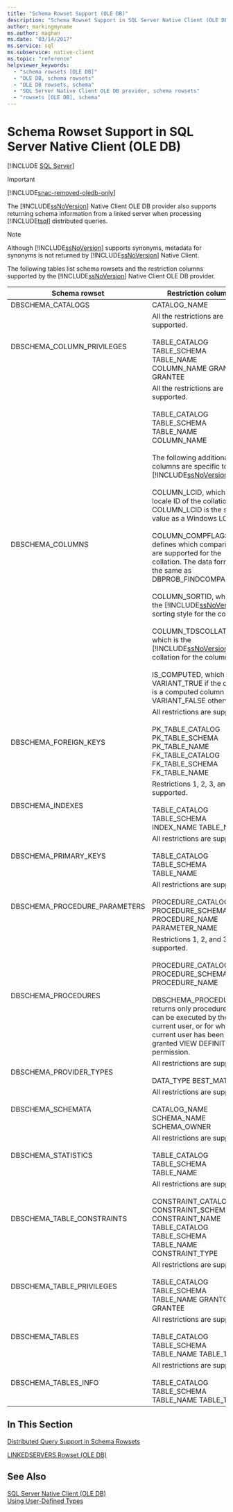 ```yaml
---
title: "Schema Rowset Support (OLE DB)"
description: "Schema Rowset Support in SQL Server Native Client (OLE DB)"
author: markingmyname
ms.author: maghan
ms.date: "03/14/2017"
ms.service: sql
ms.subservice: native-client
ms.topic: "reference"
helpviewer_keywords:
  - "schema rowsets [OLE DB]"
  - "OLE DB, schema rowsets"
  - "OLE DB rowsets, schema"
  - "SQL Server Native Client OLE DB provider, schema rowsets"
  - "rowsets [OLE DB], schema"
---
```

# Schema Rowset Support in SQL Server Native Client (OLE DB)
[!INCLUDE [SQL Server](../../../includes/applies-to-version/sql-asdb-asdbmi-asa-pdw.md)]

> [!IMPORTANT] 
> [!INCLUDE[snac-removed-oledb-only](../../../includes/snac-removed-oledb-only.md)]

  The [!INCLUDE[ssNoVersion](../../../includes/ssnoversion-md.md)] Native Client OLE DB provider also supports returning schema information from a linked server when processing [!INCLUDE[tsql](../../../includes/tsql-md.md)] distributed queries.  
  
> [!NOTE]  
>  Although [!INCLUDE[ssNoVersion](../../../includes/ssnoversion-md.md)] supports synonyms, metadata for synonyms is not returned by [!INCLUDE[ssNoVersion](../../../includes/ssnoversion-md.md)] Native Client.  
  
 The following tables list schema rowsets and the restriction columns supported by the [!INCLUDE[ssNoVersion](../../../includes/ssnoversion-md.md)] Native Client OLE DB provider.  
  
|Schema rowset|Restriction columns|  
|-------------------|-------------------------|  
|DBSCHEMA_CATALOGS|CATALOG_NAME|  
|DBSCHEMA_COLUMN_PRIVILEGES|All the restrictions are supported.<br /><br /> TABLE_CATALOG TABLE_SCHEMA TABLE_NAME COLUMN_NAME GRANTOR GRANTEE|  
|DBSCHEMA_COLUMNS|All the restrictions are supported.<br /><br /> TABLE_CATALOG TABLE_SCHEMA TABLE_NAME COLUMN_NAME<br /><br /> The following additional columns are specific to [!INCLUDE[ssNoVersion](../../../includes/ssnoversion-md.md)]:<br /><br /> COLUMN_LCID, which is the locale ID of the collation. COLUMN_LCID is the same value as a Windows LCID.<br /><br /> COLUMN_COMPFLAGS defines which comparisons are supported for the collation. The data format is the same as DBPROB_FINDCOMPAREOPS.<br /><br /> COLUMN_SORTID, which is the [!INCLUDE[ssNoVersion](../../../includes/ssnoversion-md.md)] sorting style for the collation.<br /><br /> COLUMN_TDSCOLLATION, which is the [!INCLUDE[ssNoVersion](../../../includes/ssnoversion-md.md)] collation for the column.<br /><br /> IS_COMPUTED, which is VARIANT_TRUE if the column is a computed column and VARIANT_FALSE otherwise.|  
|DBSCHEMA_FOREIGN_KEYS|All restrictions are supported.<br /><br /> PK_TABLE_CATALOG PK_TABLE_SCHEMA PK_TABLE_NAME FK_TABLE_CATALOG FK_TABLE_SCHEMA FK_TABLE_NAME|  
|DBSCHEMA_INDEXES|Restrictions 1, 2, 3, and 5 are supported.<br /><br /> TABLE_CATALOG TABLE_SCHEMA INDEX_NAME TABLE_NAME|  
|DBSCHEMA_PRIMARY_KEYS|All restrictions are supported.<br /><br /> TABLE_CATALOG TABLE_SCHEMA TABLE_NAME|  
|DBSCHEMA_PROCEDURE_PARAMETERS|All restrictions are supported.<br /><br /> PROCEDURE_CATALOG PROCEDURE_SCHEMA PROCEDURE_NAME PARAMETER_NAME|  
|DBSCHEMA_PROCEDURES|Restrictions 1, 2, and 3 are supported.<br /><br /> PROCEDURE_CATALOG PROCEDURE_SCHEMA PROCEDURE_NAME<br /><br /> DBSCHEMA_PROCEDURES returns only procedures that can be executed by the current user, or for which the current user has been granted VIEW DEFINITION permission.|  
|DBSCHEMA_PROVIDER_TYPES|All restrictions are supported.<br /><br /> DATA_TYPE BEST_MATCH|  
|DBSCHEMA_SCHEMATA|All restrictions are supported.<br /><br /> CATALOG_NAME SCHEMA_NAME SCHEMA_OWNER|  
|DBSCHEMA_STATISTICS|All restrictions are supported.<br /><br /> TABLE_CATALOG TABLE_SCHEMA TABLE_NAME|  
|DBSCHEMA_TABLE_CONSTRAINTS|All restrictions are supported.<br /><br /> CONSTRAINT_CATALOG CONSTRAINT_SCHEMA CONSTRAINT_NAME TABLE_CATALOG TABLE_SCHEMA TABLE_NAME CONSTRAINT_TYPE|  
|DBSCHEMA_TABLE_PRIVILEGES|All restrictions are supported.<br /><br /> TABLE_CATALOG TABLE_SCHEMA TABLE_NAME GRANTOR GRANTEE|  
|DBSCHEMA_TABLES|All restrictions are supported.<br /><br /> TABLE_CATALOG TABLE_SCHEMA TABLE_NAME TABLE_TYPE|  
|DBSCHEMA_TABLES_INFO|All restrictions are supported.<br /><br /> TABLE_CATALOG TABLE_SCHEMA TABLE_NAME TABLE_TYPE|  
  
## In This Section  
 [Distributed Query Support in Schema Rowsets](../../../relational-databases/native-client/ole-db/schema-rowsets-distributed-query-support.md)  
  
 [LINKEDSERVERS Rowset &#40;OLE DB&#41;](../../../relational-databases/native-client/ole-db/schema-rowsets-linkedservers-rowset.md)  
  
## See Also  
 [SQL Server Native Client &#40;OLE DB&#41;](../../../relational-databases/native-client/ole-db/sql-server-native-client-ole-db.md)   
 [Using User-Defined Types](../../../relational-databases/native-client/features/using-user-defined-types.md)  
  
  
